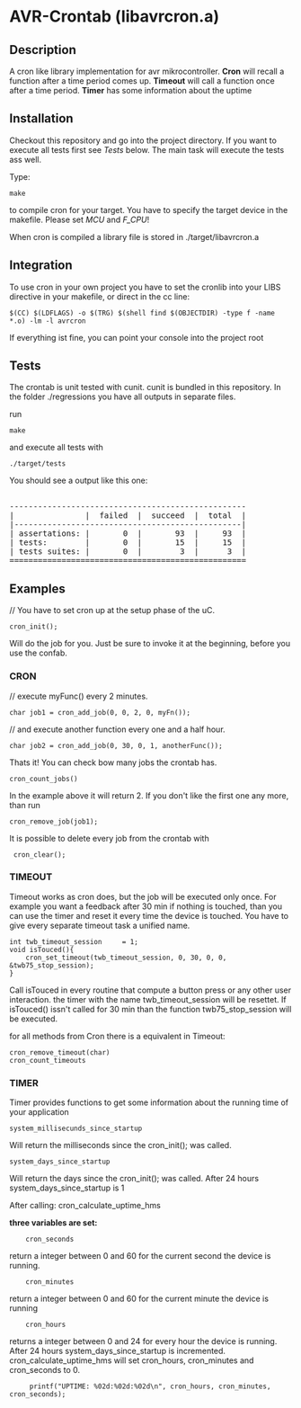 AVR-Crontab (libavrcron.a)
==================

Description
------------------------------
A cron like library implementation for avr mikrocontroller.
**Cron** will recall a function after a time period comes up.
**Timeout** will call a function once after a time period.
**Timer** has some information about the uptime

Installation
------------------------------
Checkout this repository and go into the project directory. 
If you want to execute all tests first see _Tests_ below. The main task will execute the 
tests ass well. 

Type:

	make

to compile cron for your target. You have to specify the target device in the makefile. 
Please set *MCU* and *F_CPU*!

When cron is compiled a library file is stored in ./target/libavrcron.a

Integration
------------------------------
To use cron in your own project you have to set the cronlib into your LIBS  directive in your makefile, or direct in the cc line:

	$(CC) $(LDFLAGS) -o $(TRG) $(shell find $(OBJECTDIR) -type f -name *.o) -lm -l avrcron

If everything ist fine, you can point your console into the project root

Tests
------------------------------
The crontab is unit tested with cunit. cunit is bundled in this repository. 
In the folder ./regressions you have all outputs in separate files.

run

	make
	
and execute all tests with

	./target/tests

You should see a output like this one:

<pre>

--------------------------------------------------
|               |  failed  |  succeed  |  total  |
|------------------------------------------------|
| assertations: |       0  |       93  |     93  |
| tests:        |       0  |       15  |     15  |
| tests suites: |       0  |        3  |      3  |
==================================================
</pre>

Examples
------------------------------
// You have to set cron up at the setup phase of the uC.

	cron_init();

Will do the job for you. Just be sure to invoke it at the beginning, before you use the confab.

###  CRON ###

// execute myFunc() every 2 minutes.

	char job1 = cron_add_job(0, 0, 2, 0, myFn()); 

// and execute another function every one and a half hour.

	char job2 = cron_add_job(0, 30, 0, 1, anotherFunc()); 

Thats it! 
You can check bow many jobs the crontab has.

	cron_count_jobs()

In the example above it will return 2.
If you don't like the first one any more, than run

	cron_remove_job(job1);

It is possible to delete every job from the crontab with

	 cron_clear();

###  TIMEOUT ###

Timeout works as cron does, but the job will be executed only once. For example you want a feedback after 30 min if nothing is touched, than you can use the timer and reset it every time the device is touched.
You have to give every separate timeout task a unified name. 

	int twb_timeout_session 	= 1;
	void isTouced(){
		cron_set_timeout(twb_timeout_session, 0, 30, 0, 0, &twb75_stop_session);
	}

Call isTouced in every routine that compute a button press or any other user interaction. the timer with the name twb_timeout_session will be resettet. If isTouced() issn't called for 30 min than the function twb75_stop_session will be executed.

for all methods from Cron there is a equivalent in Timeout:

	cron_remove_timeout(char)
	cron_count_timeouts

### TIMER ###
Timer provides functions to get some information about the running time of your application

	system_millisecunds_since_startup
Will return the milliseconds since the cron_init(); was called.

	system_days_since_startup
Will return the days since the cron_init(); was called.
After 24 hours system_days_since_startup is 1

After calling:
	cron_calculate_uptime_hms

**three variables are set:**

		cron_seconds
return a integer between 0 and 60 for the current second the device is running.  

		cron_minutes
return a integer between 0 and 60 for the current minute the device is running	

		cron_hours
returns a integer between 0 and 24 for every hour the device is running. After 24 hours system_days_since_startup is incremented. cron_calculate_uptime_hms will set cron_hours, cron_minutes and cron_seconds to 0.

		 printf("UPTIME: %02d:%02d:%02d\n", cron_hours, cron_minutes, cron_seconds);


